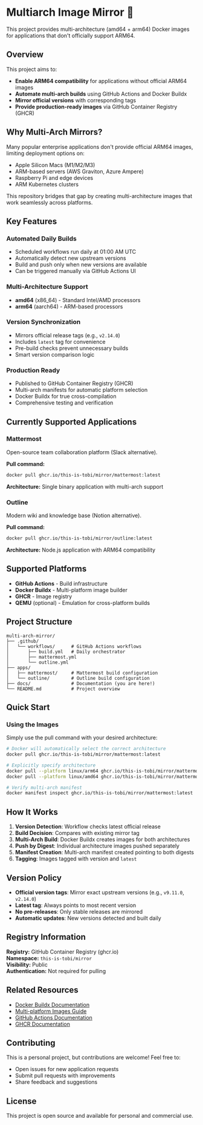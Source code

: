 # Multiarch Image Mirror :twisted_rightwards_arrows:

This project provides multi-architecture (amd64 + arm64) Docker images for applications that don't officially support ARM64.

## Overview

This project aims to:
- **Enable ARM64 compatibility** for applications without official ARM64 images
- **Automate multi-arch builds** using GitHub Actions and Docker Buildx
- **Mirror official versions** with corresponding tags
- **Provide production-ready images** via GitHub Container Registry (GHCR)

## Why Multi-Arch Mirrors?

Many popular enterprise applications don't provide official ARM64 images, limiting deployment options on:
- Apple Silicon Macs (M1/M2/M3)
- ARM-based servers (AWS Graviton, Azure Ampere)
- Raspberry Pi and edge devices
- ARM Kubernetes clusters

This repository bridges that gap by creating multi-architecture images that work seamlessly across platforms.

## Key Features

### Automated Daily Builds
- Scheduled workflows run daily at 01:00 AM UTC
- Automatically detect new upstream versions
- Build and push only when new versions are available
- Can be triggered manually via GitHub Actions UI

### Multi-Architecture Support
- **amd64** (x86_64) - Standard Intel/AMD processors
- **arm64** (aarch64) - ARM-based processors

### Version Synchronization
- Mirrors official release tags (e.g., `v2.14.0`)
- Includes `latest` tag for convenience
- Pre-build checks prevent unnecessary builds
- Smart version comparison logic

### Production Ready
- Published to GitHub Container Registry (GHCR)
- Multi-arch manifests for automatic platform selection
- Docker Buildx for true cross-compilation
- Comprehensive testing and verification

## Currently Supported Applications

### Mattermost
Open-source team collaboration platform (Slack alternative).

**Pull command:**
```sh
docker pull ghcr.io/this-is-tobi/mirror/mattermost:latest
```

**Architecture:** Single binary application with multi-arch support

### Outline
Modern wiki and knowledge base (Notion alternative).

**Pull command:**
```sh
docker pull ghcr.io/this-is-tobi/mirror/outline:latest
```

**Architecture:** Node.js application with ARM64 compatibility

## Supported Platforms

- **GitHub Actions** - Build infrastructure
- **Docker Buildx** - Multi-platform image builder
- **GHCR** - Image registry
- **QEMU** (optional) - Emulation for cross-platform builds

## Project Structure

```
multi-arch-mirror/
├── .github/
│   └── workflows/      # GitHub Actions workflows
│       ├── build.yml   # Daily orchestrator
│       ├── mattermost.yml
│       └── outline.yml
├── apps/
│   ├── mattermost/     # Mattermost build configuration
│   └── outline/        # Outline build configuration
├── docs/               # Documentation (you are here!)
└── README.md           # Project overview
```

## Quick Start

### Using the Images

Simply use the pull command with your desired architecture:

```sh
# Docker will automatically select the correct architecture
docker pull ghcr.io/this-is-tobi/mirror/mattermost:latest

# Explicitly specify architecture
docker pull --platform linux/arm64 ghcr.io/this-is-tobi/mirror/mattermost:latest
docker pull --platform linux/amd64 ghcr.io/this-is-tobi/mirror/mattermost:latest

# Verify multi-arch manifest
docker manifest inspect ghcr.io/this-is-tobi/mirror/mattermost:latest
```

## How It Works

1. **Version Detection**: Workflow checks latest official release
2. **Build Decision**: Compares with existing mirror tag
3. **Multi-Arch Build**: Docker Buildx creates images for both architectures
4. **Push by Digest**: Individual architecture images pushed separately
5. **Manifest Creation**: Multi-arch manifest created pointing to both digests
6. **Tagging**: Images tagged with version and `latest`

## Version Policy

- **Official version tags**: Mirror exact upstream versions (e.g., `v9.11.0`, `v2.14.0`)
- **Latest tag**: Always points to most recent version
- **No pre-releases**: Only stable releases are mirrored
- **Automatic updates**: New versions detected and built daily

## Registry Information

**Registry:** GitHub Container Registry (ghcr.io)  
**Namespace:** `this-is-tobi/mirror`  
**Visibility:** Public  
**Authentication:** Not required for pulling

## Related Resources

- [Docker Buildx Documentation](https://docs.docker.com/buildx/working-with-buildx/)
- [Multi-platform Images Guide](https://docs.docker.com/build/building/multi-platform/)
- [GitHub Actions Documentation](https://docs.github.com/en/actions)
- [GHCR Documentation](https://docs.github.com/en/packages/working-with-a-github-packages-registry/working-with-the-container-registry)

## Contributing

This is a personal project, but contributions are welcome! Feel free to:
- Open issues for new application requests
- Submit pull requests with improvements
- Share feedback and suggestions

## License

This project is open source and available for personal and commercial use.
